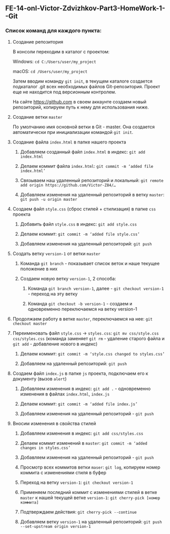 ## FE-14-onl-Victor-Zdvizhkov-Part3-HomeWork-1--Git

### Список команд для каждого пункта: 

1. Создание репозитория

    В консоли переходим в каталог с проектом:
    
  	Windows: `cd C:/Users/user/my_project`
    
  	macOS: `cd /Users/user/my_project`
    
    Затем вводим команду `git init`, в текущем каталоге создается подкаталог .git всех необходимых
    файлов Git-репозитория. Проект еще не находится под версионным контролем.
    
	  На сайте https://github.com в своем аккаунте создаем новый репозиторий, копируем путь к нему для использования ниже.


2. Создание ветки `master`

    По умолчанию имя основной ветки в Git - master. Она создается автоматически при инициализации командой `git init`.

3. Создание файла `index.html` в папке нашего проекта

    1. Добавляем созданный файл `index.html` в индекс: `git add index.html`

    2. Делаем коммит файла `index.html`: `git commit -m ‘added file index.html’`
    
    3. Связываем наш удаленный репозиторий и локальный: `git remote add origin https://github.com/Victor-Z84/…`
    
    4. Добавляем изменения на удаленный репозиторий в ветку `master`: `git push -u origin master` 
    

4. Создаем файл `style.css` (сброс стилей + стилизация) в папке `css` проекта

    1. Добавить файл `style.css` в индекс: `git add style.css`

    2. Делаем коммит: `git commit -m ‘added file style.css’`
    
    3. Добавляем изменения на удаленный репозиторий: `git push`

5. Создать ветку `version-1` от ветки `master`
    
    1. Команда `git branch` - показывает список веток и наше текущее положение в них
    
    2. Создаем новую ветку `version-1`, 2 способа: 
        1. Команда `git branch version-1`, далее - `git checkout version-1` - переход на эту ветку
        
        2. Команда `git checkout -b version-1` - создаем и одновременно переключаемся на ветку version-1
    
6. Продолжаем работу в ветке `master`, переключаемся на нее: `git checkout master`

7. Переименовать файл `style.css` -> `styles.css`: `git mv css/style.css css/styles.css` 
   (команда заменяет `git rm` - удаление старого файла и `git add` - добавление нового в индекс)

    1. Делаем коммит: `git commit -m ‘style.css changed to styles.css’`
    
    2. Добавляем на удаленный репозиторий: `git push`

8. Создаем файл `index.js` в папке `js` проекта, подключаем его к документу (вызов `alert`)

    1. Добавляем изменения в индекс: `git add .` - одновременно изменения в файлах `index.html`, `index.js`

    2. Делаем коммит: `git commit -m ‘added file index.js’`
    
    3. Добавляем изменения на удаленный репозиторий - `git push` 

9. Вносим изменения в свойства стилей

    1. Добавляем изменения в индекс: `git add css/styles.css`

    2. Делаем коммит изменений в `master`: `git commit -m ‘added changes in styles.css’`
    
    3. Добавляем изменения на удаленный репозиторий - `git push`
    
    4. Просмотр всех коммитов ветки `maser`: `git log`, копируем номер коммита с изменениями стиля в буфер 

    5. Переход на ветку `version-1`: `git checkout version-1` 

    6. Применяем последний коммит с изменениями стилей в ветке `master` к нашей текущей ветке `version-1`:
       `git cherry-pick [номер коммита]`
       
    7. Подтверждаем действия: `git cherry-pick --continue`
    
    8. Добавляем ветку `version-1` на удаленный репозиторий: `git push --set-upstream origin version-1`






